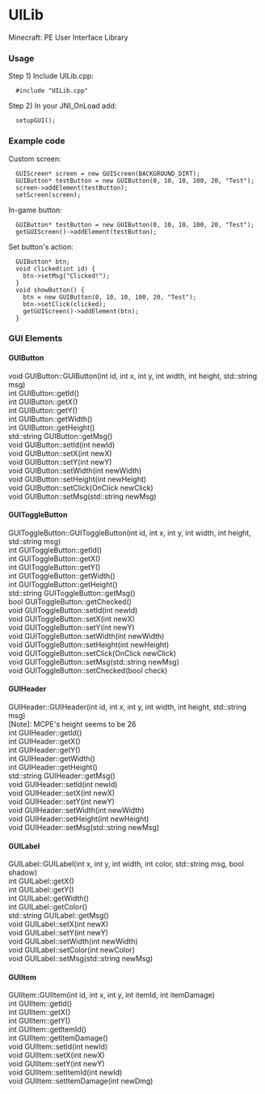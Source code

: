 UILib
=====

Minecraft: PE User Interface Library

### Usage
Step 1) Include UILib.cpp:
```
  #include "UILib.cpp"
```
Step 2) In your JNI_OnLoad add:
```
  setupGUI();
```

### Example code
Custom screen:
```
  GUIScreen* screen = new GUIScreen(BACKGROUND_DIRT);
  GUIButton* testButton = new GUIButton(0, 10, 10, 100, 20, "Test");
  screen->addElement(testButton);
  setScreen(screen);
```
In-game button:
```
  GUIButton* testButton = new GUIButton(0, 10, 10, 100, 20, "Test");
  getGUIScreen()->addElement(testButton);
```
Set button's action:
```
  GUIButton* btn;
  void clicked(int id) {
    btn->setMsg("Clicked!");
  }
  void showButton() {
    btn = new GUIButton(0, 10, 10, 100, 20, "Test");
    btn->setClick(clicked);
    getGUIScreen()->addElement(btn);
  }
```
### GUI Elements

#### GUIButton

void GUIButton::GUIButton(int id, int x, int y, int width, int height, std::string msg)  
int GUIButton::getId()  
int GUIButton::getX()  
int GUIButton::getY()  
int GUIButton::getWidth()  
int GUIButton::getHeight()  
std::string GUIButton::getMsg()  
void GUIButton::setId(int newId)  
void GUIButton::setX(int newX)  
void GUIButton::setY(int newY)  
void GUIButton::setWidth(int newWidth)  
void GUIButton::setHeight(int newHeight)  
void GUIButton::setClick(OnClick newClick)  
void GUIButton::setMsg(std::string newMsg)  

#### GUIToggleButton

GUIToggleButton::GUIToggleButton(int id, int x, int y, int width, int height, std::string msg)  
int GUIToggleButton::getId()  
int GUIToggleButton::getX()  
int GUIToggleButton::getY()  
int GUIToggleButton::getWidth()  
int GUIToggleButton::getHeight()  
std::string GUIToggleButton::getMsg()  
bool GUIToggleButton::getChecked()  
void GUIToggleButton::setId(int newId)  
void GUIToggleButton::setX(int newX)  
void GUIToggleButton::setY(int newY)  
void GUIToggleButton::setWidth(int newWidth)  
void GUIToggleButton::setHeight(int newHeight)  
void GUIToggleButton::setClick(OnClick newClick)  
void GUIToggleButton::setMsg(std::string newMsg)  
void GUIToggleButton::setChecked(bool check)  

#### GUIHeader

GUIHeader::GUIHeader(int id, int x, int y, int width, int height, std::string msg)  
[Note]: MCPE's height seems to be 26  
int GUIHeader::getId()  
int GUIHeader::getX()  
int GUIHeader::getY()  
int GUIHeader::getWidth()  
int GUIHeader::getHeight()  
std::string GUIHeader::getMsg()  
void GUIHeader::setId(int newId)  
void GUIHeader::setX(int newX)  
void GUIHeader::setY(int newY)  
void GUIHeader::setWidth(int newWidth)  
void GUIHeader::setHeight(int newHeight)  
void GUIHeader::setMsg(std::string newMsg)  

#### GUILabel

GUILabel::GUILabel(int x, int y, int width, int color, std::string msg, bool shadow)  
int GUILabel::getX()  
int GUILabel::getY()  
int GUILabel::getWidth()  
int GUILabel::getColor()  
std::string GUILabel::getMsg()  
void GUILabel::setX(int newX)  
void GUILabel::setY(int newY)  
void GUILabel::setWidth(int newWidth)  
void GUILabel::setColor(int newColor)  
void GUILabel::setMsg(std::string newMsg)  

#### GUIItem

GUIItem::GUIItem(int id, int x, int y, int itemId, int itemDamage)  
int GUIItem::getId()  
int GUIItem::getX()  
int GUIItem::getY()  
int GUIItem::getItemId()  
int GUIItem::getItemDamage()  
void GUIItem::setId(int newId)  
void GUIItem::setX(int newX)  
void GUIItem::setY(int newY)  
void GUIItem::setItemId(int newId)  
void GUIItem::setItemDamage(int newDmg)  
